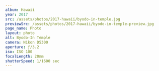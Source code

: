 ```yaml
---
album: Hawaii
year: 2017
src: /assets/photos/2017-hawaii/byodo-in-temple.jpg
previewSrc: /assets/photos/2017-hawaii/byodo-in-temple-preview.jpg
page_name: Photo
layout: photo
alt: Byodo-In Temple
camera: Nikon D5300
aperture: ƒ/3.2
iso: ISO 100
focalLength: 20mm
shutterSpeed: 1/1600 sec
---
```

